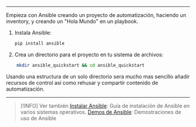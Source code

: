 ***
Empieza con Ansible creando un proyecto de automatización, haciendo un inventory, y creando un "Hola Mundo" en un playbook.

1. Instala Ansible:
	```bash
	pip install ansible
	```
2. Crea un directorio para el proyecto en tu sistema de archivos:
```bash
	mkdir ansible_quickstart && cd ansible_quickstart
```

Usando una estructura de un solo directorio sera mucho mas sencillo añadir recursos de control así como rehusar y compartir contenido de automatización. 


***
> [!INFO] Ver también
>[Instalar Ansible](https://docs.ansible.com/ansible/latest/installation_guide/intro_installation.html#installation-guide):
>    Guía de instalación de Ansible en varios sistemas operativos.
>[Demos de Ansible](https://github.com/ansible/product-demos):
>    Demostraciones de uso de Ansible



